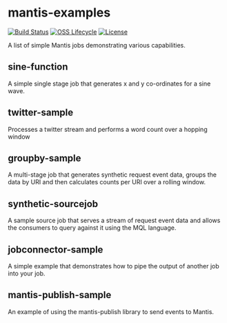 # mantis-examples

[![Build Status](https://img.shields.io/travis/com/Netflix/mantis-examples.svg)](https://travis-ci.com/Netflix/mantis-examples)
[![OSS Lifecycle](https://img.shields.io/osslifecycle/Netflix/mantis-examples.svg)](https://github.com/Netflix/mantis-examples)
[![License](https://img.shields.io/github/license/Netflix/mantis-examples.svg)](https://www.apache.org/licenses/LICENSE-2.0)

A list of simple Mantis jobs demonstrating various capabilities.

## sine-function
A simple single stage job that generates x and y co-ordinates for a sine wave.

## twitter-sample
Processes a twitter stream and performs a word count over a hopping window

## groupby-sample
A multi-stage job that generates synthetic request event data, groups the data
by URI and then calculates counts per URI over a rolling window.

## synthetic-sourcejob
A sample source job that serves a stream of request event data and allows the consumers
to query against it using the MQL language.

## jobconnector-sample
A simple example that demonstrates how to pipe the output of another job
into your job.

## mantis-publish-sample
An example of using the mantis-publish library to send events to Mantis.
